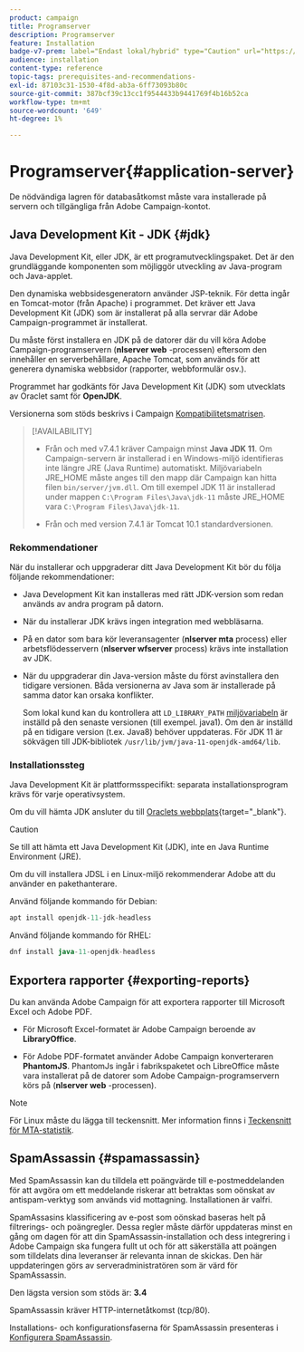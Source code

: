 ```yaml
---
product: campaign
title: Programserver
description: Programserver
feature: Installation
badge-v7-prem: label="Endast lokal/hybrid" type="Caution" url="https://experienceleague.adobe.com/docs/campaign-classic/using/installing-campaign-classic/architecture-and-hosting-models/hosting-models-lp/hosting-models.html?lang=sv" tooltip="Gäller endast lokala och hybrida driftsättningar"
audience: installation
content-type: reference
topic-tags: prerequisites-and-recommendations-
exl-id: 87103c31-1530-4f8d-ab3a-6ff73093b80c
source-git-commit: 387bcf39c13cc1f9544433b9441769f4b16b52ca
workflow-type: tm+mt
source-wordcount: '649'
ht-degree: 1%

---
```


# Programserver{#application-server}

De nödvändiga lagren för databasåtkomst måste vara installerade på servern och tillgängliga från Adobe Campaign-kontot.

## Java Development Kit - JDK {#jdk}

Java Development Kit, eller JDK, är ett programutvecklingspaket. Det är den grundläggande komponenten som möjliggör utveckling av Java-program och Java-applet.

Den dynamiska webbsidesgeneratorn använder JSP-teknik. För detta ingår en Tomcat-motor (från Apache) i programmet. Det kräver ett Java Development Kit (JDK) som är installerat på alla servrar där Adobe Campaign-programmet är installerat.

Du måste först installera en JDK på de datorer där du vill köra Adobe Campaign-programservern (**nlserver web** -processen) eftersom den innehåller en serverbehållare, Apache Tomcat, som används för att generera dynamiska webbsidor (rapporter, webbformulär osv.).

Programmet har godkänts för Java Development Kit (JDK) som utvecklats av Oraclet samt för **OpenJDK**.

Versionerna som stöds beskrivs i Campaign [Kompatibilitetsmatrisen](../../rn/using/compatibility-matrix.md).


>[!AVAILABILITY]
>
>* Från och med v7.4.1 kräver Campaign minst **Java JDK 11**. Om Campaign-servern är installerad i en Windows-miljö identifieras inte längre JRE (Java Runtime) automatiskt. Miljövariabeln JRE_HOME måste anges till den mapp där Campaign kan hitta filen `bin/server/jvm.dll`. Om till exempel JDK 11 är installerad under mappen `C:\Program Files\Java\jdk-11` måste JRE_HOME vara `C:\Program Files\Java\jdk-11`.
>
>* Från och med version 7.4.1 är Tomcat 10.1 standardversionen.
>

### Rekommendationer

När du installerar och uppgraderar ditt Java Development Kit bör du följa följande rekommendationer:

* Java Development Kit kan installeras med rätt JDK-version som redan används av andra program på datorn.

* När du installerar JDK krävs ingen integration med webbläsarna.

* På en dator som bara kör leveransagenter (**nlserver mta** process) eller arbetsflödesservern (**nlserver wfserver** process) krävs inte installation av JDK.

* När du uppgraderar din Java-version måste du först avinstallera den tidigare versionen. Båda versionerna av Java som är installerade på samma dator kan orsaka konflikter.

  Som lokal kund kan du kontrollera att `LD_LIBRARY_PATH` [miljövariabeln](installing-packages-with-linux.md#environment-variables) är inställd på den senaste versionen (till exempel. java1). Om den är inställd på en tidigare version (t.ex. Java8) behöver uppdateras. För JDK 11 är sökvägen till JDK-bibliotek `/usr/lib/jvm/java-11-openjdk-amd64/lib`.


### Installationssteg

Java Development Kit är plattformsspecifikt: separata installationsprogram krävs för varje operativsystem.

Om du vill hämta JDK ansluter du till [Oraclets webbplats](https://www.oracle.com/technetwork/java/javase/downloads/index.html){target="_blank"}.

>[!CAUTION]
>
> Se till att hämta ett Java Development Kit (JDK), inte en Java Runtime Environment (JRE).


Om du vill installera JDSL i en Linux-miljö rekommenderar Adobe att du använder en pakethanterare.

Använd följande kommando för Debian:

```sql
apt install openjdk-11-jdk-headless
```

Använd följande kommando för RHEL:

```sql
dnf install java-11-openjdk-headless
```



## Exportera rapporter {#exporting-reports}

Du kan använda Adobe Campaign för att exportera rapporter till Microsoft Excel och Adobe PDF.

* För Microsoft Excel-formatet är Adobe Campaign beroende av **LibraryOffice**.

* För Adobe PDF-formatet använder Adobe Campaign konverteraren **PhantomJS**. PhantomJs ingår i fabrikspaketet och LibreOffice måste vara installerat på de datorer som Adobe Campaign-programservern körs på (**nlserver web** -processen).

>[!NOTE]
>
>För Linux måste du lägga till teckensnitt. Mer information finns i [Teckensnitt för MTA-statistik](../../installation/using/prerequisites-of-campaign-installation-in-linux.md#fonts-for-mta-statistics).

## SpamAssassin {#spamassassin}

Med SpamAssassin kan du tilldela ett poängvärde till e-postmeddelanden för att avgöra om ett meddelande riskerar att betraktas som oönskat av antispam-verktyg som används vid mottagning. Installationen är valfri.

SpamAssasins klassificering av e-post som oönskad baseras helt på filtrerings- och poängregler. Dessa regler måste därför uppdateras minst en gång om dagen för att din SpamAssassin-installation och dess integrering i Adobe Campaign ska fungera fullt ut och för att säkerställa att poängen som tilldelats dina leveranser är relevanta innan de skickas. Den här uppdateringen görs av serveradministratören som är värd för SpamAssassin.

Den lägsta version som stöds är: **3.4**

SpamAssassin kräver HTTP-internetåtkomst (tcp/80).

Installations- och konfigurationsfaserna för SpamAssassin presenteras i [Konfigurera SpamAssassin](../../installation/using/configuring-spamassassin.md).
